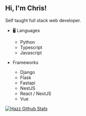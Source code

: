 <h2> Hi, I'm Chris!</h2>
<p>Self taught full stack web developer.</br>

- 🖥️ Languages
  - Python 
  - Typescript 
  - Javascript

- Frameworks
	- Django
	- Flask
	- Fastapi
	- NestJS
	- React / NextJS
	- Vue

[![Hazz Github Stats](https://github-readme-stats.vercel.app/api?username=chrisg06&theme=tokyonight&show_icons=true&count_private=true)](https://github.com/anuraghazra/github-readme-stats)
